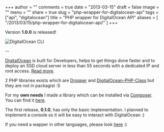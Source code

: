 +++
author = ""
comments = true
date = "2013-03-15"
draft = false
image = ""
menu = ""
share = true
slug = "php-wrapper-for-digitalocean-api"
tags = ["api", "digitalocean"]
title = "PHP wrapper for DigitalOcean API"
aliases = [
    "/2013/03/15/php-wrapper-for-digitalocean-api/"
]
+++

Version **1.0.0** is released!

![DigitalOcean CLI](http://i.imgur.com/Zhvk5yr.png)

--

[DigitalOcean](https://www.digitalocean.com) is built for Developers, helps to get things done faster and to deploy an SSD cloud server in less than 55 seconds with a dedicated IP and root access. [Read more](https://www.digitalocean.com/features).

2 PHP libraries exists which are [Dropper](https://github.com/StylusEater/Dropper) and [DigitalOcean-PHP-Class](https://github.com/tuefekci/DigitalOcean-PHP-Class) but they are not in packagist :S

For my **own needs** I made a library which can be installed via [Composer](https://getcomposer.org/). You can find it [here](https://packagist.org/packages/toin0u/digitalocean).

The first release, **0.1.0**, has only the basic implementation. I planned to implement a console so it will be easy to interact with DigitalOcean :)

If you need a wapper in other languages, please look [here](https://www.digitalocean.com/community/questions/community-built-tools) :)
